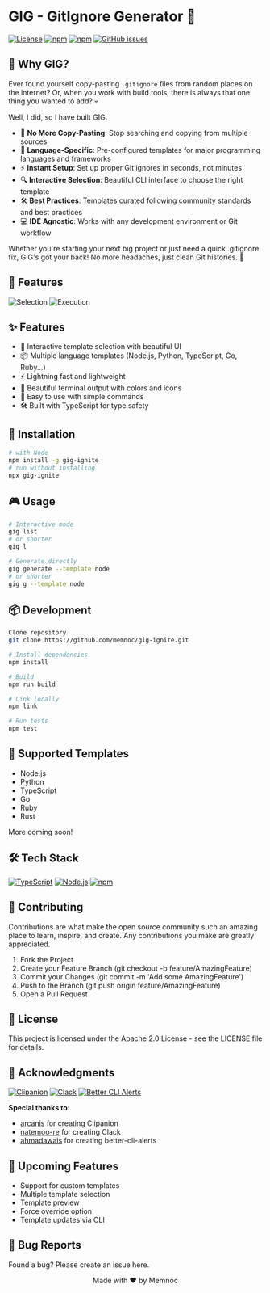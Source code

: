 # GIG - GitIgnore Generator 🚀

[![License](https://img.shields.io/badge/license-Apache%202.0-blue.svg)](LICENSE)
[![npm](https://img.shields.io/npm/v/gig-ignite)](https://www.npmjs.com/package/gig-ignite)
[![npm](https://img.shields.io/npm/dt/gig-ignite)](https://www.npmjs.com/package/gig-ignite)
[![GitHub issues](https://img.shields.io/github/issues/memnoc/gig-ignite)](https://github.com/memnoc/gig-ignite/issues)

## 🤔 Why GIG?

Ever found yourself copy-pasting `.gitignore` files from random places on the internet? Or, when you work with build tools, there is always that one thing you wanted to add? 💀

Well, I did, so I have built GIG:

- 🚫 **No More Copy-Pasting**: Stop searching and copying from multiple sources
- 🎯 **Language-Specific**: Pre-configured templates for major programming languages and frameworks
- ⚡ **Instant Setup**: Set up proper Git ignores in seconds, not minutes
- 🔍 **Interactive Selection**: Beautiful CLI interface to choose the right template
- 🛠️ **Best Practices**: Templates curated following community standards and best practices
- 💻 **IDE Agnostic**: Works with any development environment or Git workflow

Whether you're starting your next big project or just need a quick .gitignore fix, GIG's got your back! No more headaches, just clean Git histories. 🥲

## 👀 Features

![Selection](https://i.imgur.com/oaoLj3D.png)
![Execution](https://i.imgur.com/fsBx1c9.png)

## ✨ Features

- 🎯 Interactive template selection with beautiful UI
- 📦 Multiple language templates (Node.js, Python, TypeScript, Go, Ruby...)
- ⚡ Lightning fast and lightweight
- 🎨 Beautiful terminal output with colors and icons
- 🔧 Easy to use with simple commands
- 🛠️ Built with TypeScript for type safety

## 🚀 Installation

```bash
# with Node
npm install -g gig-ignite
# run without installing
npx gig-ignite
```

## 🎮 Usage

```bash
# Interactive mode
gig list
# or shorter
gig l

# Generate directly
gig generate --template node
# or shorter
gig g --template node
```

## 📦 Development

```bash
Clone repository
git clone https://github.com/memnoc/gig-ignite.git

# Install dependencies
npm install

# Build
npm run build

# Link locally
npm link

# Run tests
npm test
```

## 🎯 Supported Templates

- Node.js
- Python
- TypeScript
- Go
- Ruby
- Rust

More coming soon!

## 🛠️ Tech Stack

[![TypeScript](https://img.shields.io/badge/TypeScript-007ACC?logo=typescript&logoColor=white)](https://www.typescriptlang.org/)
[![Node.js](https://img.shields.io/badge/Node.js-339933?logo=nodedotjs&logoColor=white)](https://nodejs.org/)
[![npm](https://img.shields.io/badge/npm-CB3837?logo=npm&logoColor=white)](https://www.npmjs.com/)

## 🤝 Contributing

Contributions are what make the open source community such an amazing place to learn, inspire, and create. Any contributions you make are greatly appreciated.

1. Fork the Project
2. Create your Feature Branch (git checkout -b feature/AmazingFeature)
3. Commit your Changes (git commit -m 'Add some AmazingFeature')
4. Push to the Branch (git push origin feature/AmazingFeature)
5. Open a Pull Request

## 📝 License

This project is licensed under the Apache 2.0 License - see the LICENSE file for details.

## 🙏 Acknowledgments

[![Clipanion](https://img.shields.io/badge/Clipanion-CLI%20Framework-blue)](https://github.com/arcanis/clipanion)
[![Clack](https://img.shields.io/badge/Clack-Beautiful%20Prompts-orange)](https://github.com/natemoo-re/clack)
[![Better CLI Alerts](https://img.shields.io/badge/Better%20CLI%20Alerts-Terminal%20Styling-green)](https://github.com/ahmadawais/cli-alerts)

**Special thanks to**:

- [arcanis](https://github.com/arcanis) for creating Clipanion
- [natemoo-re](https://github.com/natemoo-re) for creating Clack
- [ahmadawais](https://github.com/ahmadawais) for creating better-cli-alerts

## 🎈 Upcoming Features

- Support for custom templates
- Multiple template selection
- Template preview
- Force override option
- Template updates via CLI

## 🐛 Bug Reports

Found a bug? Please create an issue here.

<p align="center">Made with ❤️ by Memnoc</p>
